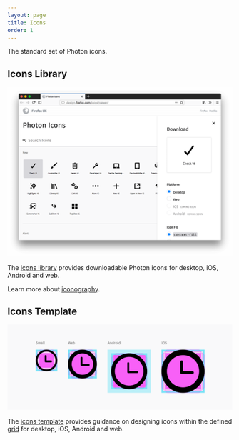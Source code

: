 ```yaml
---
layout: page
title: Icons
order: 1
---
```


The standard set of Photon icons.

## Icons Library

![Icon Library Screenshot](../images/resources/library.png)

The [icons library](http://design.firefox.com/icons/) provides downloadable Photon icons for desktop, iOS, Android and web.

Learn more about [iconography](../visuals/iconography.html).

## Icons Template

![Icon templates screenshot](../images/resources/template.png)

The [icons template](https://drive.google.com/file/d/0BxuJhuqlnYhKNUZOeUNNTmxkZkk/view?usp=sharing) provides guidance on designing icons within the defined [grid](../visuals/iconography.html#grid) for desktop, iOS, Android and web.
